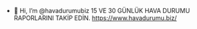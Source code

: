 - 👋 Hi, I’m @havadurumubiz
15 VE 30 GÜNLÜK HAVA DURUMU RAPORLARINI TAKİP EDİN.
  https://www.havadurumu.biz/
